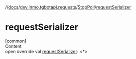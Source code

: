 //[docs](../../../index.md)/[dev.inmo.tgbotapi.requests](../index.md)/[StopPoll](index.md)/[requestSerializer](request-serializer.md)



# requestSerializer  
[common]  
Content  
open override val [requestSerializer](request-serializer.md): <*>  



